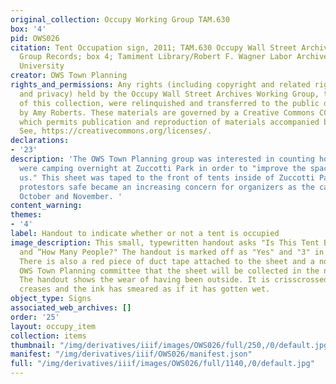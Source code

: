 ```yaml
---
original_collection: Occupy Working Group TAM.630
box: '4'
pid: OWS026
citation: Tent Occupation sign, 2011; TAM.630 Occupy Wall Street Archives Working
  Group Records; box 4; Tamiment Library/Robert F. Wagner Labor Archives, New York
  University
creator: OWS Town Planning
rights_and_permissions: Any rights (including copyright and related rights to publicity
  and privacy) held by the Occupy Wall Street Archives Working Group, the creator
  of this collection, were relinquished and transferred to the public domain in 2013
  by Amy Roberts. These materials are governed by a Creative Commons CC0 license,
  which permits publication and reproduction of materials accompanied by full attribution.
  See, https://creativecommons.org/licenses/.
declarations:
- '23'
description: 'The OWS Town Planning group was interested in counting how many people
  were camping overnight at Zuccotti Park in order to "improve the space for all of
  us." This sheet was taped to the front of tents inside of Zuccotti Park. Keeping
  protestors safe became an increasing concern for organizers as the camp grew in
  October and November. '
content_warning:
themes:
- '4'
label: Handout to indicate whether or not a tent is occupied
image_description: This small, typewritten handout asks "Is This Tent Being Occupied"
  and “How Many People?" The handout is marked off as "Yes" and "3" in a purple pen.
  There is also a red piece of duct tape attached to the sheet and a note from the
  OWS Town Planning committee that the sheet will be collected in the next 24 hours.
  The handout shows the wear of having been outside. It is crisscrossed with dirty
  creases and the ink has smeared as if it has gotten wet.
object_type: Signs
associated_web_archives: []
order: '25'
layout: occupy_item
collection: items
thumbnail: "/img/derivatives/iiif/images/OWS026/full/250,/0/default.jpg"
manifest: "/img/derivatives/iiif/OWS026/manifest.json"
full: "/img/derivatives/iiif/images/OWS026/full/1140,/0/default.jpg"
---
```

